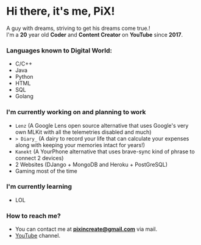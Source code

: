# Hi there, it's me, PiX!
A guy with dreams, striving to get his dreams come true.!   
I'm a **20** year old **Coder** and **Content Creator** on **YouTube** since **2017**.   
  
### Languages known to Digital World:  
- C/C++
- Java
- Python
- HTML
- SQL
- Golang
  
### I'm currently working on and planning to work  
- `Lenz` (A Google Lens open source alternative that uses Google's very own MLKit with all the telemetries disabled and much)
- `> Diary_` (A dairy to record your life that can calculate your expenses along with keeping your memories intact for years!)
- `Kanekt` (A YourPhone alternative that uses brave-sync kind of phrase to connect 2 devices)
- 2 Websites (DJango + MongoDB and Heroku + PostGreSQL)
- Gaming most of the time
  
### I'm currently learning   
- LOL
  
### How to reach me?  
- You can contact me at **pixincreate@gmail.com** via mail.
- [YouTube](https://youtube.com/c/pixincreate1) channel.
